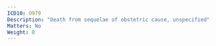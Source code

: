 ```yaml
---
ICD10: O979
Description: "Death from sequelae of obstetric cause, unspecified"
Matters: No
Weight: 0
---
```


